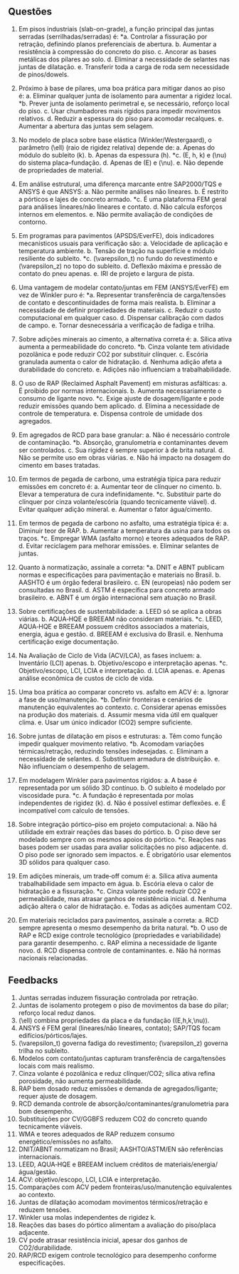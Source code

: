 ## Questões

1. Em pisos industriais (slab-on-grade), a função principal das juntas serradas (serrilhadas/serradas) é:
*a. Controlar a fissuração por retração, definindo planos preferenciais de abertura.
b. Aumentar a resistência à compressão do concreto do piso.
c. Ancorar as bases metálicas dos pilares ao solo.
d. Eliminar a necessidade de selantes nas juntas de dilatação.
e. Transferir toda a carga de roda sem necessidade de pinos/dowels.

2. Próximo à base de pilares, uma boa prática para mitigar danos ao piso é:
a. Eliminar qualquer junta de isolamento para aumentar a rigidez local.
*b. Prever junta de isolamento perimetral e, se necessário, reforço local do piso.
c. Usar chumbadores mais rígidos para impedir movimentos relativos.
d. Reduzir a espessura do piso para acomodar recalques.
e. Aumentar a abertura das juntas sem selagem.

3. No modelo de placa sobre base elástica (Winkler/Westergaard), o parâmetro \(\ell\) (raio de rigidez relativa) depende de:
a. Apenas do módulo do subleito \(k\).
b. Apenas da espessura \(h\).
*c. \(E, h, k\) e \(\nu\) do sistema placa–fundação.
d. Apenas de \(E\) e \(\nu\).
e. Não depende de propriedades de material.

4. Em análise estrutural, uma diferença marcante entre SAP2000/TQS e ANSYS é que ANSYS:
a. Não permite análises não lineares.
b. É restrito a pórticos e lajes de concreto armado.
*c. É uma plataforma FEM geral para análises lineares/não lineares e contato.
d. Não calcula esforços internos em elementos.
e. Não permite avaliação de condições de contorno.

5. Em programas para pavimentos (APSDS/EverFE), dois indicadores mecanísticos usuais para verificação são:
a. Velocidade de aplicação e temperatura ambiente.
b. Tensão de tração na superfície e módulo resiliente do subleito.
*c. \(\varepsilon_t\) no fundo do revestimento e \(\varepsilon_z\) no topo do subleito.
d. Deflexão máxima e pressão de contato do pneu apenas.
e. IRI de projeto e largura de pista.

6. Uma vantagem de modelar contato/juntas em FEM (ANSYS/EverFE) em vez de Winkler puro é:
*a. Representar transferência de carga/tensões de contato e descontinuidades de forma mais realista.
b. Eliminar a necessidade de definir propriedades de materiais.
c. Reduzir o custo computacional em qualquer caso.
d. Dispensar calibração com dados de campo.
e. Tornar desnecessária a verificação de fadiga e trilha.

7. Sobre adições minerais ao cimento, a alternativa correta é:
a. Sílica ativa aumenta a permeabilidade do concreto.
*b. Cinza volante tem atividade pozolânica e pode reduzir CO2 por substituir clínquer.
c. Escória granulada aumenta o calor de hidratação.
d. Nenhuma adição afeta a durabilidade do concreto.
e. Adições não influenciam a trabalhabilidade.

8. O uso de RAP (Reclaimed Asphalt Pavement) em misturas asfálticas:
a. É proibido por normas internacionais.
b. Aumenta necessariamente o consumo de ligante novo.
*c. Exige ajuste de dosagem/ligante e pode reduzir emissões quando bem aplicado.
d. Elimina a necessidade de controle de temperatura.
e. Dispensa controle de umidade dos agregados.

9. Em agregados de RCD para base granular:
a. Não é necessário controle de contaminação.
*b. Absorção, granulometria e contaminantes devem ser controlados.
c. Sua rigidez é sempre superior à de brita natural.
d. Não se permite uso em obras viárias.
e. Não há impacto na dosagem do cimento em bases tratadas.

10. Em termos de pegada de carbono, uma estratégia típica para reduzir emissões em concreto é:
a. Aumentar teor de clínquer no cimento.
b. Elevar a temperatura de cura indefinidamente.
*c. Substituir parte do clínquer por cinza volante/escória (quando tecnicamente viável).
d. Evitar qualquer adição mineral.
e. Aumentar o fator água/cimento.

11. Em termos de pegada de carbono no asfalto, uma estratégia típica é:
a. Diminuir teor de RAP.
b. Aumentar a temperatura da usina para todos os traços.
*c. Empregar WMA (asfalto morno) e teores adequados de RAP.
d. Evitar reciclagem para melhorar emissões.
e. Eliminar selantes de juntas.

12. Quanto à normatização, assinale a correta:
*a. DNIT e ABNT publicam normas e especificações para pavimentação e materiais no Brasil.
b. AASHTO é um órgão federal brasileiro.
c. EN (europeias) não podem ser consultadas no Brasil.
d. ASTM é específica para concreto armado brasileiro.
e. ABNT é um órgão internacional sem atuação no Brasil.

13. Sobre certificações de sustentabilidade:
a. LEED só se aplica a obras viárias.
b. AQUA‑HQE e BREEAM não consideram materiais.
*c. LEED, AQUA‑HQE e BREEAM possuem créditos associados a materiais, energia, água e gestão.
d. BREEAM é exclusiva do Brasil.
e. Nenhuma certificação exige documentação.

14. Na Avaliação de Ciclo de Vida (ACV/LCA), as fases incluem:
a. Inventário (LCI) apenas.
b. Objetivo/escopo e interpretação apenas.
*c. Objetivo/escopo, LCI, LCIA e interpretação.
d. LCIA apenas.
e. Apenas análise econômica de custos de ciclo de vida.

15. Uma boa prática ao comparar concreto vs. asfalto em ACV é:
a. Ignorar a fase de uso/manutenção.
*b. Definir fronteiras e cenários de manutenção equivalentes ao contexto.
c. Considerar apenas emissões na produção dos materiais.
d. Assumir mesma vida útil em qualquer clima.
e. Usar um único indicador (CO2) sempre suficiente.

16. Sobre juntas de dilatação em pisos e estruturas:
a. Têm como função impedir qualquer movimento relativo.
*b. Acomodam variações térmicas/retração, reduzindo tensões indesejadas.
c. Eliminam a necessidade de selantes.
d. Substituem armadura de distribuição.
e. Não influenciam o desempenho de selagem.

17. Em modelagem Winkler para pavimentos rígidos:
a. A base é representada por um sólido 3D contínuo.
b. O subleito é modelado por viscosidade pura.
*c. A fundação é representada por molas independentes de rigidez \(k\).
d. Não é possível estimar deflexões.
e. É incompatível com calculo de tensões.

18. Sobre integração pórtico–piso em projeto computacional:
a. Não há utilidade em extrair reações das bases do pórtico.
b. O piso deve ser modelado sempre com os mesmos apoios do pórtico.
*c. Reações nas bases podem ser usadas para avaliar solicitações no piso adjacente.
d. O piso pode ser ignorado sem impactos.
e. É obrigatório usar elementos 3D sólidos para qualquer caso.

19. Em adições minerais, um trade‑off comum é:
a. Sílica ativa aumenta trabalhabilidade sem impacto em água.
b. Escória eleva o calor de hidratação e a fissuração.
*c. Cinza volante pode reduzir CO2 e permeabilidade, mas atrasar ganhos de resistência inicial.
d. Nenhuma adição altera o calor de hidratação.
e. Todas as adições aumentam CO2.

20. Em materiais reciclados para pavimentos, assinale a correta:
a. RCD sempre apresenta o mesmo desempenho da brita natural.
*b. O uso de RAP e RCD exige controle tecnológico (propriedades e variabilidade) para garantir desempenho.
c. RAP elimina a necessidade de ligante novo.
d. RCD dispensa controle de contaminantes.
e. Não há normas nacionais relacionadas.

## Feedbacks

1. Juntas serradas induzem fissuração controlada por retração.
2. Juntas de isolamento protegem o piso de movimentos da base do pilar; reforço local reduz danos.
3. \(\ell\) combina propriedades da placa e da fundação (\(E,h,k,\nu\)).
4. ANSYS é FEM geral (lineares/não lineares, contato); SAP/TQS focam edifícios/pórticos/lajes.
5. \(\varepsilon_t\) governa fadiga do revestimento; \(\varepsilon_z\) governa trilha no subleito.
6. Modelos com contato/juntas capturam transferência de carga/tensões locais com mais realismo.
7. Cinza volante é pozolânica e reduz clínquer/CO2; sílica ativa refina porosidade, não aumenta permeabilidade.
8. RAP bem dosado reduz emissões e demanda de agregados/ligante; requer ajuste de dosagem.
9. RCD demanda controle de absorção/contaminantes/granulometria para bom desempenho.
10. Substituições por CV/GGBFS reduzem CO2 do concreto quando tecnicamente viáveis.
11. WMA e teores adequados de RAP reduzem consumo energético/emissões no asfalto.
12. DNIT/ABNT normatizam no Brasil; AASHTO/ASTM/EN são referências internacionais.
13. LEED, AQUA‑HQE e BREEAM incluem créditos de materiais/energia/água/gestão.
14. ACV: objetivo/escopo, LCI, LCIA e interpretação.
15. Comparações com ACV pedem fronteiras/uso/manutenção equivalentes ao contexto.
16. Juntas de dilatação acomodam movimentos térmicos/retração e reduzem tensões.
17. Winkler usa molas independentes de rigidez k.
18. Reações das bases do pórtico alimentam a avaliação do piso/placa adjacente.
19. CV pode atrasar resistência inicial, apesar dos ganhos de CO2/durabilidade.
20. RAP/RCD exigem controle tecnológico para desempenho conforme especificações.
